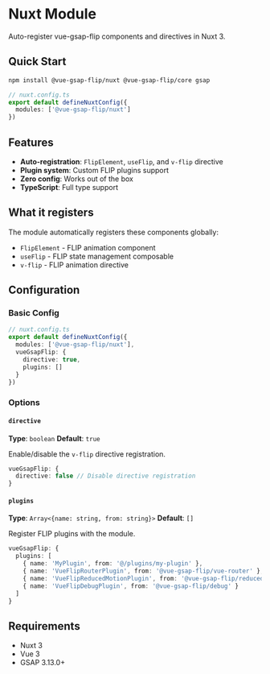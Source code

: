 # Nuxt Module

Auto-register vue-gsap-flip components and directives in Nuxt 3.

## Quick Start

```bash
npm install @vue-gsap-flip/nuxt @vue-gsap-flip/core gsap
```

```ts
// nuxt.config.ts
export default defineNuxtConfig({
  modules: ['@vue-gsap-flip/nuxt']
})
```

## Features

- **Auto-registration**: `FlipElement`, `useFlip`, and `v-flip` directive
- **Plugin system**: Custom FLIP plugins support
- **Zero config**: Works out of the box
- **TypeScript**: Full type support

## What it registers

The module automatically registers these components globally:

- `FlipElement` - FLIP animation component
- `useFlip` - FLIP state management composable
- `v-flip` - FLIP animation directive

## Configuration

### Basic Config

```ts
// nuxt.config.ts
export default defineNuxtConfig({
  modules: ['@vue-gsap-flip/nuxt'],
  vueGsapFlip: {
    directive: true,
    plugins: []
  }
})
```

### Options

#### `directive`

**Type**: `boolean`
**Default**: `true`

Enable/disable the `v-flip` directive registration.

```ts
vueGsapFlip: {
  directive: false // Disable directive registration
}
```

#### `plugins`

**Type**: `Array<{name: string, from: string}>`
**Default**: `[]`

Register FLIP plugins with the module.

```ts
vueGsapFlip: {
  plugins: [
    { name: 'MyPlugin', from: '@/plugins/my-plugin' },
    { name: 'VueFlipRouterPlugin', from: '@vue-gsap-flip/vue-router' },
    { name: 'VueFlipReducedMotionPlugin', from: '@vue-gsap-flip/reduced-motion' },
    { name: 'VueFlipDebugPlugin', from: '@vue-gsap-flip/debug' }
  ]
}
```

## Requirements

- Nuxt 3
- Vue 3
- GSAP 3.13.0+
